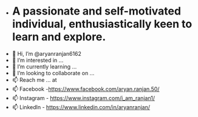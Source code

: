 - <h1>A passionate and self-motivated individual, enthusiastically keen to learn and explore.</h1>
- 👋 Hi, I’m @aryanranjan6162
- 👀 I’m interested in ...
- 🌱 I’m currently learning ...
- 💞️ I’m looking to collaborate on ...
- 📫 Reach me ... at 
- 📫 Facebook -https://www.facebook.com/aryan.ranjan.50/
- 📫 Instagram - https://www.instagram.com/i_am_ranjan1/
- 📫 LinkedIn - https://www.linkedin.com/in/aryanranjan/

<!---
aryanranjan6162/aryanranjan6162 is a ✨ special ✨ repository because its `README.md` (this file) appears on your GitHub profile.
You can click the Preview link to take a look at your changes.
--->
